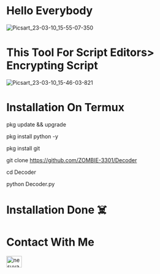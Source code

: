 # Hello Everybody 
![Picsart_23-03-10_15-55-07-350](https://user-images.githubusercontent.com/103543395/224301275-5749d7b6-3235-4c70-b976-1188a015bc4d.jpg)
# This Tool For Script Editors> Encrypting Script
![Picsart_23-03-10_15-46-03-821](https://user-images.githubusercontent.com/103543395/224301318-9c2bb784-f5ce-49ac-aba0-c96c8359e962.jpg)
# Installation On Termux

pkg update && upgrade

pkg install python -y

pkg install git

git clone https://github.com/ZOMBIE-3301/Decoder

cd Decoder

python Decoder.py


# Installation Done ☠️

# Contact With Me

<a href="https://fb.com/nesuya.nesuya" target="blank"><img align="center" src="https://raw.githubusercontent.com/rahuldkjain/github-profile-readme-generator/master/src/images/icons/Social/facebook.svg" alt="nesuya.nesuya" height="30" width="40" /></a>




